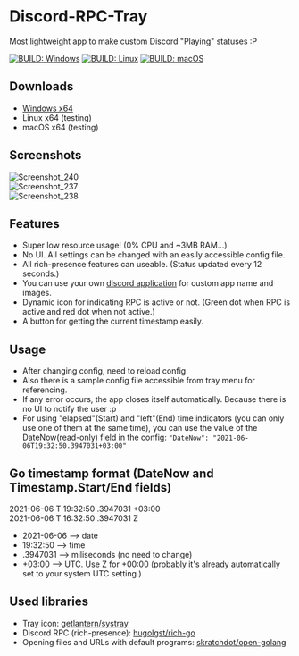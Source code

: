 # Discord-RPC-Tray

Most lightweight app to make custom Discord "Playing" statuses :P  
  
[![BUILD: Windows](https://github.com/omerakgoz34/Discord-RPC-Tray/actions/workflows/build-windows.yml/badge.svg)](https://github.com/omerakgoz34/Discord-RPC-Tray/actions/workflows/build-windows.yml)
[![BUILD: Linux](https://github.com/omerakgoz34/Discord-RPC-Tray/actions/workflows/build-linux.yml/badge.svg)](https://github.com/omerakgoz34/Discord-RPC-Tray/actions/workflows/build-linux.yml)
[![BUILD: macOS](https://github.com/omerakgoz34/Discord-RPC-Tray/actions/workflows/build-macos.yml/badge.svg)](https://github.com/omerakgoz34/Discord-RPC-Tray/actions/workflows/build-macos.yml)  

## Downloads

* [Windows x64](https://github.com/omerakgoz34/Discord-RPC-Tray/releases/download/v1.0.0/Discord-RPC-Tray_windows64.zip)
* Linux x64 (testing)
* macOS x64 (testing)

## Screenshots  

![Screenshot_240](https://user-images.githubusercontent.com/49201485/120932531-e7ed1800-c6fe-11eb-9d3b-dd016403f6df.png)  
![Screenshot_237](https://user-images.githubusercontent.com/49201485/120929660-8757de00-c6f2-11eb-87b8-74cbab6ecb02.png)  
![Screenshot_238](https://user-images.githubusercontent.com/49201485/120929803-2b418980-c6f3-11eb-8fd2-7598656fe9ec.png)  

## Features

* Super low resource usage! (0% CPU and ~3MB RAM...)
* No UI. All settings can be changed with an easily accessible config file.
* All rich-presence features can useable. (Status updated every 12 seconds.)
* You can use your own [discord application](https://discord.com/developers/applications) for custom app name and images.
* Dynamic icon for indicating RPC is active or not. (Green dot when RPC is active and red dot when not active.)
* A button for getting the current timestamp easily.

## Usage

* After changing config, need to reload config.
* Also there is a sample config file accessible from tray menu for referencing.
* If any error occurs, the app closes itself automatically. Because there is no UI to notify the user :p
* For using "elapsed"(Start) and "left"(End) time indicators (you can only use one of them at the same time), you can use the value of the DateNow(read-only) field in the config: `"DateNow": "2021-06-06T19:32:50.3947031+03:00"`

## Go timestamp format (DateNow and Timestamp.Start/End fields)

2021-06-06 T 19:32:50 .3947031 +03:00  
2021-06-06 T 16:32:50 .3947031 Z

* 2021-06-06 --> date
* 19:32:50 --> time
* .3947031 --> miliseconds (no need to change)
* +03:00 --> UTC. Use Z for +00:00 (probably it's already automatically set to your system UTC setting.)

## Used libraries

* Tray icon: [getlantern/systray](https://github.com/getlantern/systray)
* Discord RPC (rich-presence): [hugolgst/rich-go](https://github.com/hugolgst/rich-go)
* Opening files and URLs with default programs: [skratchdot/open-golang](https://github.com/skratchdot/open-golang)
